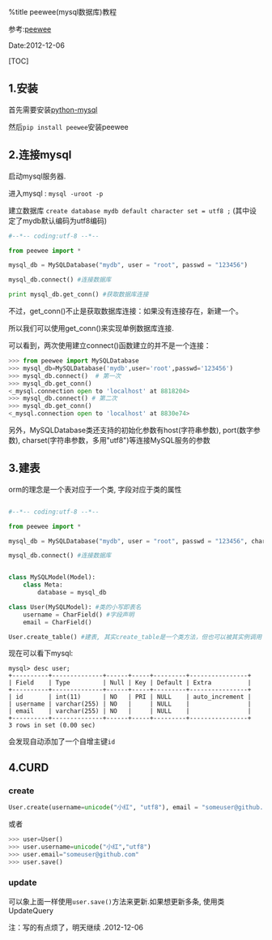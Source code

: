 %title peewee(mysql数据库)教程

参考:[peewee](http://peewee.readthedocs.org/en/latest/peewee/cookbook.html)

Date:2012-12-06

[TOC]

## 1.安装

首先需要安装[python-mysql](http://sourceforge.net/projects/mysql-python/)

然后`pip install peewee`安装peewee

## 2.连接mysql

启动mysql服务器.

进入mysql : `mysql -uroot -p`

建立数据库 `create database mydb default character set = utf8 ;` (其中设定了mydb默认编码为utf8编码)

```python
#--*-- coding:utf-8 --*--

from peewee import *

mysql_db = MySQLDatabase("mydb", user = "root", passwd = "123456")

mysql_db.connect() #连接数据库

print mysql_db.get_conn() #获取数据库连接
```
不过，get_conn()不止是获取数据库连接：如果没有连接存在，新建一个。

所以我们可以使用get_conn()来实现单例数据库连接.

可以看到，两次使用建立connect()函数建立的并不是一个连接：

```python
>>> from peewee import MySQLDatabase
>>> mysql_db=MySQLDatabase('mydb',user='root',passwd='123456')
>>> mysql_db.connect()  # 第一次
>>> mysql_db.get_conn()
<_mysql.connection open to 'localhost' at 8818204>
>>> mysql_db.connect() # 第二次
>>> mysql_db.get_conn()
<_mysql.connection open to 'localhost' at 8830e74>
```
另外，MySQLDatabase类还支持的初始化参数有host(字符串参数), port(数字参数), charset(字符串参数，多用"utf8")等连接MySQL服务的参数

## 3.建表

orm的理念是一个表对应于一个类, 字段对应于类的属性

```python

#--*-- coding:utf-8 --*--

from peewee import *

mysql_db = MySQLDatabase("mydb", user = "root", passwd = "123456", charset = "utf8")

mysql_db.connect() #连接数据库


class MySQLModel(Model):
	class Meta:
		database = mysql_db

class User(MySQLModel): #类的小写即表名
	username = CharField() #字段声明
	email = CharField()

User.create_table() #建表, 其实create_table是一个类方法，但也可以被其实例调用
```

现在可以看下mysql:

```
mysql> desc user;
+----------+--------------+------+-----+---------+----------------+
| Field    | Type         | Null | Key | Default | Extra          |
+----------+--------------+------+-----+---------+----------------+
| id       | int(11)      | NO   | PRI | NULL    | auto_increment |
| username | varchar(255) | NO   |     | NULL    |                |
| email    | varchar(255) | NO   |     | NULL    |                |
+----------+--------------+------+-----+---------+----------------+
3 rows in set (0.00 sec)
```
会发现自动添加了一个自增主键`id`

## 4.CURD

### create
```python
User.create(username=unicode("小红", "utf8"), email = "someuser@github.com")
```
或者

```python
>>> user=User()
>>> user.username=unicode("小红","utf8")
>>> user.email="someuser@github.com"
>>> user.save()
```

### update

可以象上面一样使用`user.save()`方法来更新.如果想更新多条, 使用类UpdateQuery

注：写的有点烦了，明天继续 .2012-12-06
